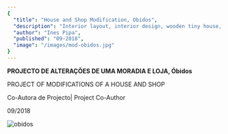 ```yaml
---
{
  "title": "House and Shop Modification, Obidos",
  "description": "Interior layout, interior design, wooden tiny house, compact and efficient room layout, tiny house with roof terrace, smart room usage",
  "author": "Ines Pipa",
  "published": "09-2018",
  "image": "/images/mod-obidos.jpg"
}
---
```


**PROJECTO DE ALTERAÇÕES DE UMA MORADIA E LOJA, Óbidos**

PROJECT OF MODIFICATIONS OF A HOUSE AND SHOP

Co-Autora de Projecto| Project Co-Author

09/2018

![obidos](/images/rosario-folha.jpg)
